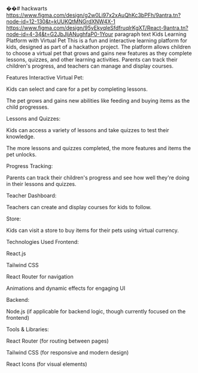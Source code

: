 ��#   h a c k w a r t s 
 
 https://www.figma.com/design/g2w0Li97x2xAuQhKc3bPFh/9antra.tn?node-id=12-130&t=kUUKQtMNGrdXNW4X-1
https://www.figma.com/design/95yEkyqleSfdfruqlrKgXT/React-9antra.tn?node-id=4-34&t=G2JbJljANughfaP0-1Your paragraph text
Kids Learning Platform with Virtual Pet
This is a fun and interactive learning platform for kids, designed as part of a hackathon project. The platform allows children to choose a virtual pet that grows and gains new features as they complete lessons, quizzes, and other learning activities. Parents can track their children's progress, and teachers can manage and display courses.

Features
Interactive Virtual Pet:

Kids can select and care for a pet by completing lessons.

The pet grows and gains new abilities like feeding and buying items as the child progresses.

Lessons and Quizzes:

Kids can access a variety of lessons and take quizzes to test their knowledge.

The more lessons and quizzes completed, the more features and items the pet unlocks.

Progress Tracking:

Parents can track their children's progress and see how well they're doing in their lessons and quizzes.

Teacher Dashboard:

Teachers can create and display courses for kids to follow.

Store:

Kids can visit a store to buy items for their pets using virtual currency.

Technologies Used
Frontend:

React.js

Tailwind CSS

React Router for navigation

Animations and dynamic effects for engaging UI

Backend:

Node.js (if applicable for backend logic, though currently focused on the frontend)

Tools & Libraries:

React Router (for routing between pages)

Tailwind CSS (for responsive and modern design)

React Icons (for visual elements)
